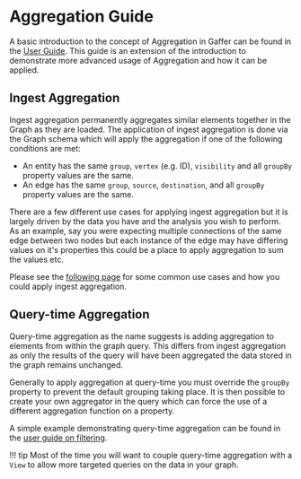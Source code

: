 # Aggregation Guide

A basic introduction to the concept of Aggregation in Gaffer can be found in the
[User Guide](../../user-guide/gaffer-basics/what-is-aggregation.md). This guide is
an extension of the introduction to demonstrate more advanced usage of
Aggregation and how it can be applied.

## Ingest Aggregation

Ingest aggregation permanently aggregates similar elements together in the Graph
as they are loaded. The application of ingest aggregation is done via the Graph
schema which will apply the aggregation if one of the following conditions are
met:

- An entity has the same `group`, `vertex` (e.g. ID), `visibility` and all `groupBy`
  property values are the same.
- An edge has the same `group`, `source`, `destination`, and all `groupBy`
  property values are the same.

There are a few different use cases for applying ingest aggregation but it is
largely driven by the data you have and the analysis you wish to perform. As an
example, say you were expecting multiple connections of the same edge between
two nodes but each instance of the edge may have differing values on it's
properties this could be a place to apply aggregation to sum the values etc.

Please see the [following page](ingest-example.md) for some common use cases and
how you could apply ingest aggregation.

## Query-time Aggregation

Query-time aggregation as the name suggests is adding aggregation to
elements from within the graph query. This differs from ingest aggregation
as only the results of the query will have been aggregated the data stored
in the graph remains unchanged.

Generally to apply aggregation at query-time you must override the `groupBy`
property to prevent the default grouping taking place. It is then possible
to create your own aggregator in the query which can force the use of a
different aggregation function on a property.

A simple example demonstrating query-time aggregation can be found in the
[user guide on filtering](../../user-guide/query/gaffer-syntax/filtering.md#query-time-aggregation).

!!! tip
    Most of the time you will want to couple query-time aggregation with a `View`
    to allow more targeted queries on the data in your graph.
